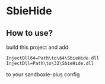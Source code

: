# SbieHide

## How to use?
build this project and add 

```
InjectDll64=Path\to\64\SbieHide.dll
InjectDll=Path\to\32\SbieHide.dll
```

to your sandboxie-plus config